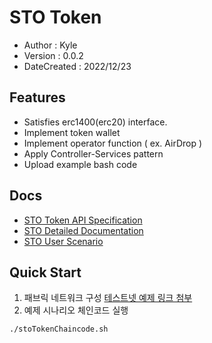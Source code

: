 # STO Token

- Author : Kyle
- Version : 0.0.2
- DateCreated : 2022/12/23

## Features

- Satisfies erc1400(erc20) interface.
- Implement token wallet
- Implement operator function ( ex. AirDrop )
- Apply Controller-Services pattern
- Upload example bash code

## Docs

- [STO Token API Specification](https://docs.google.com/spreadsheets/d/11QYpz07zaBQxM3Y95I2D1aelHpxpmDAeW0zPRtR8IjM/edit#gid=0)
- [STO Detailed Documentation](https://www.notion.so/STO-Token-Chaincode-Docs-8c9c221728e44c54bdc2723e75990afe)
- [STO User Scenario](https://www.notion.so/STO-0a653dfe8c9247d5b373495a4fde129e)

## Quick Start

1.  패브릭 네트워크 구성
    [테스트넷 예제 링크 첨부](https://github.com/KyleParkMedium/purefabric)
    <br>
2.  예제 시나리오 체인코드 실행

```bash
./stoTokenChaincode.sh
```
